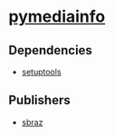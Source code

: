 # [pymediainfo](https://pypi.org/project/pymediainfo)

## Dependencies
- [setuptools](packages/s/setuptools.md)



## Publishers
- [sbraz](https://pypi.org/user/sbraz)

